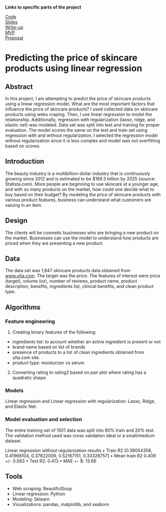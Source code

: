 
**Links to specific parts of the project**

[Code](https://github.com/lee-jin81/metis_project_2_regression/tree/main/code) <br>
[Slides](https://github.com/lee-jin81/metis_project_2_regression/blob/main/slides_regression.pdf) <br>
[Write-up](https://github.com/lee-jin81/metis_project_2_regression/blob/main/writeup_regression.pdf) <br>
[MVP](https://github.com/lee-jin81/metis_project_2_regression/tree/main/mvp) <br>
[Proposal](https://github.com/lee-jin81/metis_project_2_regression/blob/main/proposal_regression.pdf) <br>

# Predicting the price of skincare products using linear regression

## Abstract
In this project, I am attempting to predict the price of skincare products using a linear regression model. What are the most important factors that influence the price of skincare products? I used collected data on skincare products using webs craping. Then, I use linear regression to model the relationship. Additionally, regression with regularization (lasso, ridge, and elastic net) was modeled. Data set was split into test and training for proper evaluation. The model scores the same on the test and train set using regression with and without regularization. I selected the regression model without regularization since it is less complex and model was not overfitting based on scores.

## Introduction
The beauty industry is a multibillion-dollar industry that is continuously growing since 2012 and is estimated to be $189.3 billion by 2025 (source: Statista.com). More people are beginning to use skincare at a younger age, and with so many products on the market, how could one decide what to buy based on their budget? By modeling the price of skincare products with various product features, business can understand what customers are valuing in an item. 

## Design
The clients will be cosmetic businesses who are bringing a new product on the market. Businesses can use the model to understand how products are priced when they are presenting a new product. 

## Data
The data set was 1,847 skincare products data obtained from www.ulta.com. The target was the price. The features of interest were price (target), volume (oz), number of reviews, product name, product description, benefits, ingredients list, clinical benefits, and clean product type.

## Algorithms
### Feature engineering
1. Creating binary features of the following:
* ingredients list: to account whether an active ingredient is present or not
* brand name based on list of brands
* presence of products to a list of clean ingredients obtained from ulta.com site.
* product type: moisturizer vs serum

2. Converting rating to rating2 based on pair plot where rating has a quadratic shape.<br>

### Models
Linear regression and Linear regression with regularization: Lasso, Ridge, and Elastic Net.

### Model evaluation and selection
The entire training set of 1501 data was split into 80% train and 20% test. The validation method
used was cross validation ideal or a small/medium dataset.<br>

Linear regression without regularization results
• Train R2 [0.39054358, 0.41968104, 0.37822006, 0.52167151, 0.33326757]
• Mean train R2 0.409 +/- 0.063
• Test R2: 0.413
• MAE +- $: 13.66

## Tools
* Web scraping: BeautifulSoup 
* Linear regression: Python
* Modeling: Sklearn
* Visualizations: pandas, matplotlib, and seaborn


